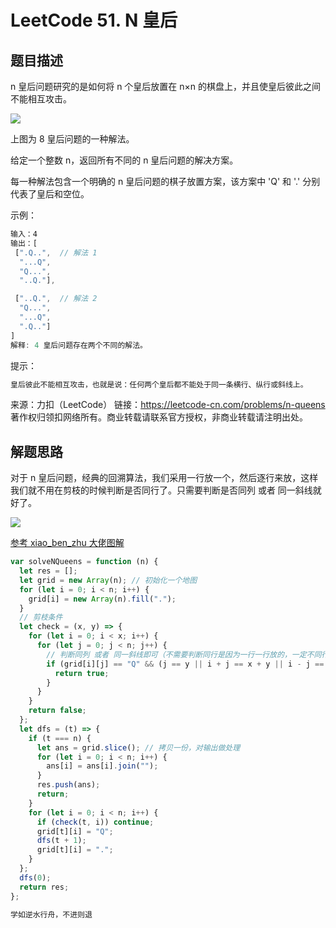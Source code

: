 # LeetCode 51. N 皇后

## 题目描述

n 皇后问题研究的是如何将 n 个皇后放置在 n×n 的棋盘上，并且使皇后彼此之间不能相互攻击。

![](/algorithm/n-queens.png)

上图为 8 皇后问题的一种解法。

给定一个整数 n，返回所有不同的 n 皇后问题的解决方案。

每一种解法包含一个明确的 n 皇后问题的棋子放置方案，该方案中 'Q' 和 '.' 分别代表了皇后和空位。

示例：

```javascript
输入：4
输出：[
 [".Q..",  // 解法 1
  "...Q",
  "Q...",
  "..Q."],

 ["..Q.",  // 解法 2
  "Q...",
  "...Q",
  ".Q.."]
]
解释: 4 皇后问题存在两个不同的解法。
```

提示：

```javascript
皇后彼此不能相互攻击，也就是说：任何两个皇后都不能处于同一条横行、纵行或斜线上。
```

来源：力扣（LeetCode）
链接：https://leetcode-cn.com/problems/n-queens
著作权归领扣网络所有。商业转载请联系官方授权，非商业转载请注明出处。

## 解题思路

对于 n 皇后问题，经典的回溯算法，我们采用一行放一个，然后逐行来放，这样我们就不用在剪枝的时候判断是否同行了。只需要判断是否同列 或者 同一斜线就好了。

![](/algorithm/n-queens2.png)

<a href="https://leetcode-cn.com/problems/n-queens/solution/shou-hua-tu-jie-cong-jing-dian-de-nhuang-hou-wen-t/">参考 xiao_ben_zhu 大佬图解</a>

```javascript
var solveNQueens = function (n) {
  let res = [];
  let grid = new Array(n); // 初始化一个地图
  for (let i = 0; i < n; i++) {
    grid[i] = new Array(n).fill(".");
  }
  // 剪枝条件
  let check = (x, y) => {
    for (let i = 0; i < x; i++) {
      for (let j = 0; j < n; j++) {
        // 判断同列 或者 同一斜线即可（不需要判断同行是因为一行一行放的，一定不同行）
        if (grid[i][j] == "Q" && (j == y || i + j == x + y || i - j == x - y)) {
          return true;
        }
      }
    }
    return false;
  };
  let dfs = (t) => {
    if (t === n) {
      let ans = grid.slice(); // 拷贝一份，对输出做处理
      for (let i = 0; i < n; i++) {
        ans[i] = ans[i].join("");
      }
      res.push(ans);
      return;
    }
    for (let i = 0; i < n; i++) {
      if (check(t, i)) continue;
      grid[t][i] = "Q";
      dfs(t + 1);
      grid[t][i] = ".";
    }
  };
  dfs(0);
  return res;
};
```

```javascript
学如逆水行舟，不进则退
```
